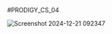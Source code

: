 #PRODIGY_CS_04

![Screenshot 2024-12-21 092347](https://github.com/user-attachments/assets/3ca61921-95ee-4dd6-8a7e-cc8f7b0df2e0)
